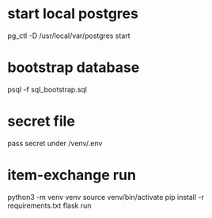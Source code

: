 # start local postgres

pg_ctl -D /usr/local/var/postgres start
# bootstrap database
psql -f sql_bootstrap.sql

# secret file
pass secret under /venv/.env


# item-exchange run
python3 -m venv venv
source venv/bin/activate
pip install -r requirements.txt
flask run

